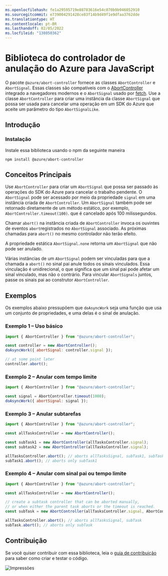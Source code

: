 ```yaml
---
ms.openlocfilehash: fe1a29595719e88783616e54c070b9b946052910
ms.sourcegitcommit: e739004291428ce83f14b9d49f1e9dfaa3762dde
ms.translationtype: HT
ms.contentlocale: pt-BR
ms.lasthandoff: 02/05/2022
ms.locfileid: "138050362"
---
```

# <a name="azure-abort-controller-library-for-javascript"></a>Biblioteca do controlador de anulação do Azure para JavaScript

O pacote `@azure/abort-controller` fornece as classes `AbortController` e `AbortSignal`. Essas classes são compatíveis com o [AbortController](https://developer.mozilla.org/docs/Web/API/AbortController) integrado a navegadores modernos e o `AbortSignal` usado por [fetch](https://developer.mozilla.org/docs/Web/API/Fetch_API).
Use a classe `AbortController` para criar uma instância da classe `AbortSignal` que possa ser usada para cancelar uma operação em um SDK do Azure que aceite um parâmetro do tipo `AbortSignalLike`.

## <a name="getting-started"></a>Introdução

### <a name="installation"></a>Instalação

Instale essa biblioteca usando o npm da seguinte maneira

```
npm install @azure/abort-controller
```

## <a name="key-concepts"></a>Conceitos Principais

Use `AbortController` para criar um `AbortSignal` que possa ser passado às operações do SDK do Azure para cancelar o trabalho pendente. O `AbortSignal` pode ser acessado por meio da propriedade `signal` em uma instância criada de `AbortController`.
Um `AbortSignal` também pode ser retornado diretamente de um método estático, por exemplo, `AbortController.timeout(100)`.
que é cancelado após 100 milissegundos.

Chamar `abort()` na instância criada de `AbortController` invoca os ouvintes de eventos `abort`registrados no `AbortSignal` associado.
As próximas chamadas para `abort()` no mesmo controlador não terão efeito.

A propriedade estática `AbortSignal.none` retorna um `AbortSignal` que não pode ser anulado.

Várias instâncias de um `AbortSignal` podem ser vinculadas para que a chamada a `abort()` no sinal pai anule todos os sinais vinculados.
Essa vinculação é unidirecional, o que significa que um sinal pai pode afetar um sinal vinculado, mas não o contrário.
Para vincular `AbortSignals` juntos, passe os sinais pai ao construtor `AbortController`.

## <a name="examples"></a>Exemplos

Os exemplos abaixo pressupõem que `doAsyncWork` seja uma função que usa um conjunto de propriedades, e uma delas é o sinal de anulação.

### <a name="example-1---basic-usage"></a>Exemplo 1 – Uso básico

```js
import { AbortController } from "@azure/abort-controller";

const controller = new AbortController();
doAsyncWork({ abortSignal: controller.signal });

// at some point later
controller.abort();
```

### <a name="example-2---aborting-with-timeout"></a>Exemplo 2 – Anular com tempo limite

```js
import { AbortController } from "@azure/abort-controller";

const signal = AbortController.timeout(1000);
doAsyncWork({ abortSignal: signal });
```

### <a name="example-3---aborting-sub-tasks"></a>Exemplo 3 – Anular subtarefas

```js
import { AbortController } from "@azure/abort-controller";

const allTasksController = new AbortController();

const subTask1 = new AbortController(allTasksController.signal);
const subtask2 = new AbortController(allTasksController.signal);

allTasksController.abort(); // aborts allTasksSignal, subTask1, subTask2
subTask1.abort(); // aborts only subTask1
```

### <a name="example-4---aborting-with-parent-signal-or-timeout"></a>Exemplo 4 – Anular com sinal pai ou tempo limite

```js
import { AbortController } from "@azure/abort-controller";

const allTasksController = new AbortController();

// create a subtask controller that can be aborted manually,
// or when either the parent task aborts or the timeout is reached.
const subTask = new AbortController(allTasksController.signal, AbortController.timeout(100));

allTasksController.abort(); // aborts allTasksSignal, subTask
subTask.abort(); // aborts only subTask
```

## <a name="contributing"></a>Contribuição

Se você quiser contribuir com essa biblioteca, leia o [guia de contribuição](https://github.com/Azure/azure-sdk-for-js/blob/master/CONTRIBUTING.md) para saber como criar e testar o código.

![Impressões](https://azure-sdk-impressions.azurewebsites.net/api/impressions/azure-sdk-for-js%2Fsdk%2Fcore%2Fabort-controller%2FREADME.png)
